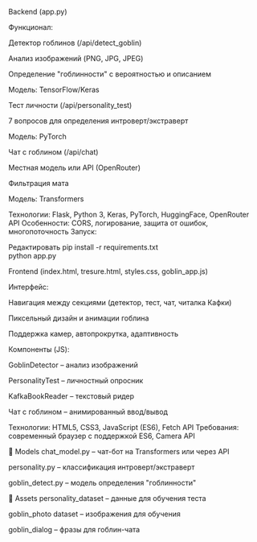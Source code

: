 Backend (app.py)

Функционал:

Детектор гоблинов (/api/detect_goblin)

Анализ изображений (PNG, JPG, JPEG)

Определение "гоблинности" с вероятностью и описанием

Модель: TensorFlow/Keras

Тест личности (/api/personality_test)

7 вопросов для определения интроверт/экстраверт

Модель: PyTorch

Чат с гоблином (/api/chat)

Местная модель или API (OpenRouter)

Фильтрация мата

Модель: Transformers

Технологии: Flask, Python 3, Keras, PyTorch, HuggingFace, OpenRouter API
Особенности: CORS, логирование, защита от ошибок, многопоточность
Запуск:

Редактировать
pip install -r requirements.txt  
python app.py  

Frontend (index.html, tresure.html, styles.css, goblin_app.js)

Интерфейс:

Навигация между секциями (детектор, тест, чат, читалка Кафки)

Пиксельный дизайн и анимации гоблина

Поддержка камер, автопрокрутка, адаптивность

Компоненты (JS):

GoblinDetector – анализ изображений

PersonalityTest – личностный опросник

KafkaBookReader – текстовый ридер

Чат с гоблином – анимированный ввод/вывод

Технологии: HTML5, CSS3, JavaScript (ES6), Fetch API
Требования: современный браузер с поддержкой ES6, Camera API

🧠 Models
chat_model.py – чат-бот на Transformers или через API

personality.py – классификация интроверт/экстраверт

goblin_detect.py – модель определения "гоблинности"

📂 Assets
personality_dataset – данные для обучения теста

goblin_photo dataset – изображения для обучения

goblin_dialog – фразы для гоблин-чата

